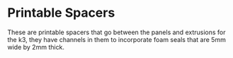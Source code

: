 # Printable Spacers

These are printable spacers that go between the panels and extrusions for the k3, they have channels in them to incorporate foam seals that are 5mm wide by 2mm thick.
